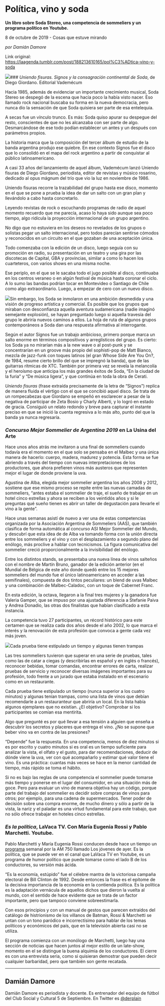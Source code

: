 # Política, vino y soda

**Un libro sobre Soda Stereo, una competencia de sommeliers y un programa político en Youtube.**

8 de octubre de 2019 - Cosas que estuve mirando

_por Damián Damore_

Link original: https://laagenda.tumblr.com/post/188213610165/pol%C3%ADtica-vino-y-soda

![](https://64.media.tumblr.com/7f44c845cee0abb6c23c7582863dab42/07f6f16c7c4c94c6-f4/s500x750/2df3c96408fe95aad0994158bf0b3504486329cc.jpg)### *Uniendo fisuras. Signos y la consagración continental de Soda*, de Diego Giordano. Editorial Vademécum

Hacia 1985, además de evidenciar un importante crecimiento musical, Soda Stereo se despegó de la escena que hacía poco la había visto nacer. Eso llamado rock nacional buscaba su forma en la nueva democracia, pero nunca dio la sensación de que Soda quisiera ser parte de esa entelequia.


A secas fue un vínculo trunco. Es más: Soda quiso apurar su despegue del resto, conscientes de que no les alcanzaba con ser parte de algo. Desmarcándose de ese todo podían establecer un antes y un después con parámetros propios.


La historia marca que la composición del tercer álbum de estudio de la banda argentina produjo ese quiebre. En ese contexto Signos fue el disco que lo consolidó en el mapa del rock argentino a partir de conquistar al público latinoamericano. 


A casi 33 años del lanzamiento de aquel álbum, Vademécum lanzó Uniendo fisuras de Diego Giordano, periodista, editor de revistas y músico rosarino, dedicado al opus mágnum del trío que vio la luz en noviembre de 1986. 


Uniendo fisuras recorre la trazabilidad del grupo hasta ese disco, momento en el que se pone a prueba la idea de dar un salto con un gran plan y llevándolo a cabo hasta concretarlo. 


Leyendo revistas de rock o escuchando programas de radio de aquel momento recuerdo que me parecía, acaso lo haya sido aunque sea poco tiempo, algo ridícula la proyección internacional de un grupo argentino.


No digo que no estuviera en los deseos no revelados de los grupos o solistas pegar un salto internacional, pero todos parecían sentirse cómodos y reconocidos en un circuito en el que gozaban de una aceptación única. 


Todo comenzaba con la edición de un disco, luego seguía con su promoción en radio, su presentación en un teatro y una gira por las discotecas de Capital, GBA y provincias, similar a como lo hacen los cuarteteros, con varios shows en una misma noche.
 

Ese periplo, en el que se le sacaba todo el jugo posible al disco, continuaba en los centros veraneo o en algún festival de música hasta coronar el ciclo. A lo sumo las bandas podrían tocar en Montevideo o Santiago de Chile como algo extraordinario. Luego, a empezar de cero con un nuevo disco.


![](https://64.media.tumblr.com/d3a29929fb4a947feb0d328590a7fef8/07f6f16c7c4c94c6-df/s250x400/c876ac2a2861ff3e7c75ff567c37c8350b0bc96b.jpg)Sin embargo, los Soda se inmolaron en una ambición desmedida y una visión de progreso artística y comercial. Es posible que los grupos que miraban con desconfianza aquella aventura sudamericana (nadie imaginó semejante explosión), se hayan preguntado luego si aquella travesía del grupo le abriría nuevos caminos a ellos. La hoja de ruta de algunos grupos contemporáneos a Soda dan una respuesta afirmativa al interrogante. 


Según el autor Signos fue un trabajo ambicioso, primero porque marca un salto enorme en términos compositivos y arreglísticos del grupo. Es cierto: los Soda ya no mirarían más a la new wave o al post-punk y se concentrarían en un groove más propio del sophisti-pop de Matt Bianco, mezcla de jazz-funk con toques latinos (el gran Whose Side Are You On?, de 1984, resume cierto brillo del que se impregnó la banda), que de las guitarras rítmicas de XTC. También por primera vez se revela la melancolía y el heroísmo que anticipa los más grandes éxitos de Soda, “En la ciudad de la furia” y “De música ligera”, y que continúa en toda la obra de Cerati. 


*Uniendo fisuras* (frase extraída precisamente de la letra de “Signos”) replica de manera fluida el vértigo con el que se concibió aquel disco. Se trata de un rompecabezas que Giordano se empeñó en esclarecer a pesar de la negativa de participar de Zeta Bosio y Charly Alberti, y lo logró en estado de gracia. Consiguió un relato redondo y breve para capturar el instante preciso en que se inició la cuenta regresiva a lo más alto, punto del que la banda ya nunca regresaría.


### *Concurso Mejor Sommelier de Argentina 2019* en La Usina del Arte


Hace unos años atrás me invitaron a una final de sommeliers cuando todavía era el momento en el que solo se pensaba en el Malbec y una única manera de hacerlo: cuerpo, madera, madurez y potencia. Esta forma se fue abriendo a través del tiempo con nuevas interpretaciones de los productores, que ahora prefieren vinos más austeros que representen mejor el lugar de donde proviene la uva. 



Agustina de Alba, elegida mejor sommelier argentina los años 2008 y 2012, sostiene que ese mismo proceso se repite entre las nuevas camadas de sommeliers, “antes estaba el sommelier de traje, el sueño de trabajar en un hotel cinco estrellas y ahora se reciben a los veintidós años y si le preguntas qué sueño tienen es abrir un taller de degustación para llevarle el vino a la gente”. 



Hace unas semanas asistí de nuevo a ver una de estas competencias organizada por la Asociación Argentina de Sommeliers (AAS), que también clasifica de forma automática al concurso ASI Mejor Sommelier del Mundo, y descubrí que esta idea de de Alba va tomando forma con la unión directa entre los sommeliers y el vino y con el desplazamiento a segundo plano del enólogo, más proclive a hablar con tecnicismos. La figura comunicativa del sommelier creció proporcionalmente a la invisibilidad del enólogo.



Entre los distintos stands, se presentaba una nueva línea de vinos salteños con el nombre de Martín Bruno, ganador de la edición anterior (en el Mundial de Bélgica de este año donde quedó entre los 15 mejores sommeliers del mundo fue el único latinoamericano en acceder a las semifinales), compuesta de dos tintos peculiares: un blend de uvas Malbec y una combinación de Malbec-Caladoc, con un toque de Cabernet Franc.



En esta edición, la octava, llegaron a la final tres mujeres y la ganadora fue Valeria Gamper, que se impuso por una ajustada diferencia a Stefanie Paiva y Andrea Donadio, las otras dos finalistas que habían clasificado a esta instancia. 



La competencia tuvo 27 participantes, un récord histórico para este certamen que se realiza cada dos años desde el año 2002, lo que marca el interés y la renovación de esta profesión que convoca a gente cada vez más joven. 

![](https://64.media.tumblr.com/fb801ac924d269bd7e924aa1e4ef44d1/07f6f16c7c4c94c6-66/s500x750/ec6860d8a359a9da8774cd286dfe2cffb3598da1.jpg)Cada prueba tiene estipulado un tiempo y algunas tienen trampas

Las tres sommeliers tuvieron que superar en una serie de pruebas, tales como las de catar a ciegas (y describirlas en español y en inglés o francés), reconocer bebidas, tomar comandas, encontrar errores de carta, realizar pruebas de servicio y reconocer diversas imágenes importantes para su profesión, todo frente a un jurado que estaba instalado en el escenario como en un restaurante.



Cada prueba tiene estipulado un tiempo (nunca superior a los cuatro minutos) y algunas tenían trampas, como una lista de vinos que debían recomendarle a un restauranteur que abriría un local. En la lista había algunos ejemplares que no existían. ¿El objetivo? Comprobar si los participantes se comían esa mentirita.



Algo que pregunté es por qué llevar a esa tensión a alguien que enseña a descubrir los secretos y placeres que entrega el vino. ¿No se supone que beber vino va en contra de las presiones?



“Depende” fue la respuesta. En una competencia, menos de diez minutos si es por escrito y cuatro minutos si es oral es un tiempo suficiente para analizar la vista, el olfato y el gusto, para dar recomendaciones, deducir de dónde viene la uva, ver con qué acompañarlo y estimar qué valor tiene el vino. Es una práctica: cuantas más veces se hace en la menor cantidad de tiempo, más rápido se toma el hábito. 



Si no es bajo las reglas de una competencia el sommelier puede tomarse más tiempo y ponerse en el lugar del consumidor, en una situación más de goce. Pero para evaluar un vino de manera objetiva hay un código, porque parte del trabajo del sommelier es decidir sobre compras de vinos para otros; por ejemplo, para una cadena de supermercados. Tener poder de decisión sobre una compra enorme, de mucho dinero y sólo a partir de la vista, la nariz y el paladar es una virtud fundamental para este trabajo, que no sólo ofrece trabajar en hoteles cinco estrellas.

### *Es la política*, LaVaca TV. Con María Eugenia Rossi y Pablo Marchetti. Youtube.

Pablo Marchetti y María Eugenia Rossi conducen desde hace un tiempo un [programa](https://www.lavaca.org/notas/es-la-politica-nuevo-ciclo-de-lavaca-tv/) semanal por la AM 750 llamado Los jóvenes de ayer. Es la política, que se puede ver en el canal que LaVaca TV en Youtube, es un programa de humor político que puede tomarse como el lado B de los conductores, su versión más ácida.


“Es la economía, estúpido” fue el célebre mantra de la victoriosa campaña electoral de Bill Clinton de 1992. Desde entonces la frase es el epítome de la decisiva importancia de la economía en la contienda política. Es la política es la adaptación vernácula de aquellos dichos que dieron la vuelta al mundo, con el sentido de hace evidente que se trata de un factor importante, pero que tampoco conviene sobreestimarla.


Con esos principios y con un manual de gestos que parecen extraídos del catálogo de histrionismo de los villanos de Batman, Rossi & Marchetti se untan con un tono paródico e incorrectísimo para hablar de los temas políticos y económicos del país, que en la televisión abierta casi no se utiliza.


El programa comienza con un monólogo de Marchetti, luego hay una sección de noticias que hacen juntos al mejor estilo de un late-show, momento en el se distingue la buena alquimia de los conductores. El cierre es con una entrevista seria, como si quisieran demostrar que pueden decir cualquier barbaridad, pero que también son gente recatada.


  




---

Damián Damore
-------------

Damián Damore es periodista y docente. Es entrenador del equipo de fútbol del Club Social y Cultural 5 de Septiembre. En Twitter es [@derplain](https://twitter.com/derplain)

